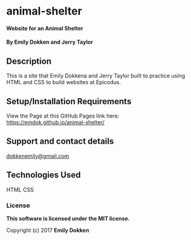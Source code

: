 # animal-shelter

#### Website for an Animal Shelter

#### By Emily Dokken and Jerry Taylor

## Description

This is a site that Emily Dokkena and Jerry Taylor built to practice using HTML and CSS to build websites at Epicodus.

## Setup/Installation Requirements

View the Page at this GitHub Pages link here:
https://emdok.github.io/animal-shelter/

## Support and contact details

dokkenemily@gmail.com


## Technologies Used

HTML
CSS

### License

**This software is licensed under the MIT license.**

Copyright (c) 2017 **Emily Dokken**
